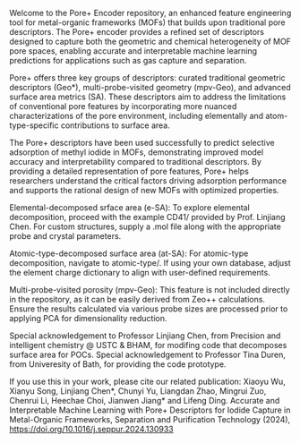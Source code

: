 Welcome to the Pore+ Encoder repository, an enhanced feature engineering tool for metal-organic frameworks (MOFs) that builds upon traditional pore descriptors. The Pore+ encoder provides a refined set of descriptors designed to capture both the geometric and chemical heterogeneity of MOF pore spaces, enabling accurate and interpretable machine learning predictions for applications such as gas capture and separation.

Pore+ offers three key groups of descriptors: curated traditional geometric descriptors (Geo*), multi-probe-visited geometry (mpv-Geo), and advanced surface area metrics (SA). These descriptors aim to address the limitations of conventional pore features by incorporating more nuanced characterizations of the pore environment, including elementally and atom-type-specific contributions to surface area.

The Pore+ descriptors have been used successfully to predict selective adsorption of methyl iodide in MOFs, demonstrating improved model accuracy and interpretability compared to traditional descriptors. By providing a detailed representation of pore features, Pore+ helps researchers understand the critical factors driving adsorption performance and supports the rational design of new MOFs with optimized properties.

Elemental-decomposed srface area (e-SA):
To explore elemental decomposition, proceed with the example CD41/ provided by Prof. Linjiang Chen. For custom structures, supply a .mol file along with the appropriate probe and crystal parameters.

Atomic-type-decomposed surface area (at-SA):
For atomic-type decomposition, navigate to atomic-type/. If using your own database, adjust the element charge dictionary to align with user-defined requirements.

Multi-probe-visited porosity (mpv-Geo):
This feature is not included directly in the repository, as it can be easily derived from Zeo++ calculations. Ensure the results calculated via various probe sizes are processed prior to applying PCA for dimensionality reduction.

Special acknowledgement to Professor Linjiang Chen, from Precision and intelligent chemistry @ USTC & BHAM, for modifing code that decomposes surface area for POCs.
Special acknowledgement to Professor Tina Duren, from Univeresity of Bath, for providing the code prototype.

If you use this in your work, please cite our related publication: Xiaoyu Wu, Xianyu Song, Linjiang Chen*, Chunyi Yu, Liangdan Zhao, Mingrui Zuo, Chenrui Li, Heechae Choi, Jianwen Jiang* and Lifeng Ding. Accurate and Interpretable Machine Learning with Pore+ Descriptors for Iodide Capture in Metal-Organic Frameworks, Separation and Purification Technology (2024), https://doi.org/10.1016/j.seppur.2024.130933
